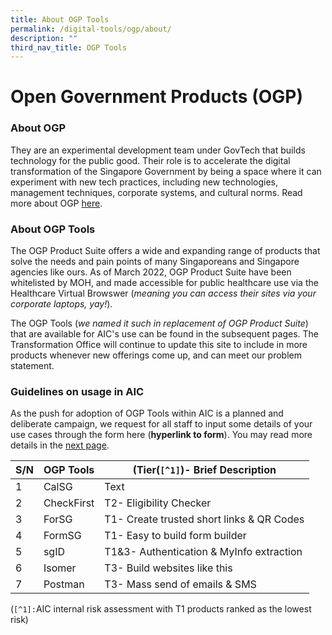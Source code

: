 ```yaml
---
title: About OGP Tools
permalink: /digital-tools/ogp/about/
description: ""
third_nav_title: OGP Tools
---
```


# Open Government Products (OGP)
### About OGP
They are an experimental development team under GovTech that builds technology for the public good. Their role is to accelerate the digital transformation of the Singapore Government by being a space where it can experiment with new tech practices, including new technologies, management techniques, corporate systems, and cultural norms. Read more about OGP [here](https://www.open.gov.sg/).
### About OGP Tools
The OGP Product Suite offers a wide and expanding range of products that solve the needs and pain points of many Singaporeans and Singapore agencies like ours. As of March 2022, OGP Product Suite have been whitelisted by MOH, and made accessible for public healthcare use via the Healthcare Virtual Browswer (*meaning you can access their sites via your corporate laptops, yay!*).

The OGP Tools (*we named it such in replacement of OGP Product Suite*)  that are  available for AIC's use can be found in the subsequent pages. The Transformation Office will continue to update this site to include in more products whenever new offerings come up, and can meet our problem statement.
### Guidelines on usage in AIC
As the push for adoption of OGP Tools within AIC is a planned and deliberate campaign, we request for all staff to input some details of your use cases through the form here (**hyperlink to form**). You may read more details in the [next page](https://www.transformationoffice.aic.sg/digital-tools/OGP-Tools/Guideline).


| S/N | OGP Tools   | (Tier(`[^1]`)- Brief Description |
| ---- | -------- | -------- |
|1| CalSG | Text |
|2| CheckFirst | T2- Eligibility Checker |
|3| ForSG | T1- Create trusted short links & QR Codes |
|4| FormSG | T1- Easy to build form builder |
|5| sgID | T1&3-  Authentication & MyInfo extraction| 
|6| Isomer | T3- Build websites like this|
|7| Postman | T3- Mass send of emails & SMS |

(`[^1]:`AIC internal risk assessment with T1 products ranked as the lowest risk)